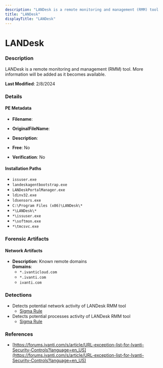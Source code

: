 ```yaml
---
description: "LANDesk is a remote monitoring and management (RMM) tool. More information will be added as it becomes available."
title: "LANDesk"
displayTitle: "LANDesk"
---
```




# LANDesk


### Description

LANDesk is a remote monitoring and management (RMM) tool. More information will be added as it becomes available.



**Last Modified**: 2/8/2024

### Details


#### PE Metadata
- **Filename**: 
- **OriginalFileName**: 
- **Description**: 


- **Free**: No

- **Verification**: No




#### Installation Paths
- `issuser.exe`
- `landeskagentbootstrap.exe`
- `LANDeskPortalManager.exe`
- `ldinv32.exe`
- `ldsensors.exe`
- `C:\Program Files (x86)\LANDesk\*`
- `*\LANDesk\*`
- `*\issuser.exe`
- `*\softmon.exe`
- `*\tmcsvc.exe`

### Forensic Artifacts




#### Network Artifacts
- **Description**: Known remote domains
<br/>**Domains**:
    - `*.ivanticloud.com`
    - `*.ivanti.com`
    - `ivanti.com`


### Detections
- Detects potential network activity of LANDesk RMM tool
  - [Sigma Rule](https://github.com/magicsword-io/LOLRMM/blob/main/detections/sigma/landesk_network_sigma.yml)
- Detects potential processes activity of LANDesk RMM tool
  - [Sigma Rule](https://github.com/magicsword-io/LOLRMM/blob/main/detections/sigma/landesk_processes_sigma.yml)

### References
- [https://forums.ivanti.com/s/article/URL-exception-list-for-Ivanti-Security-Controls?language=en_US](https://forums.ivanti.com/s/article/URL-exception-list-for-Ivanti-Security-Controls?language=en_US)


